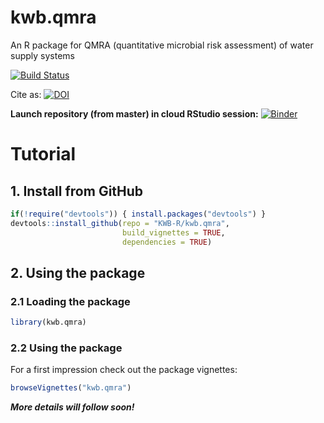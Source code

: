 # kwb.qmra
An R package for QMRA (quantitative microbial risk assessment) of water supply systems

[![Build Status](https://travis-ci.org/KWB-R/kwb.qmra.svg?branch=master)](https://travis-ci.org/KWB-R/kwb.qmra)

Cite as: [![DOI](https://zenodo.org/badge/68301647.svg)](https://zenodo.org/badge/latestdoi/68301647)

**Launch repository (from master) in cloud RStudio session:** [![Binder](http://mybinder.org/badge.svg)](https://mybinder.org/v2/gh/kwb-r/kwb.qmra/master?urlpath=rstudio)

# Tutorial
## 1. Install from GitHub 


```r
if(!require("devtools")) { install.packages("devtools") }
devtools::install_github(repo = "KWB-R/kwb.qmra", 
                         build_vignettes = TRUE,
                         dependencies = TRUE)
```

## 2. Using the package 

### 2.1 Loading the package

```r
library(kwb.qmra)
```

### 2.2 Using the package

For a first impression check out the package  vignettes:

```r
browseVignettes("kwb.qmra")
```

***More details will follow soon!*** 
